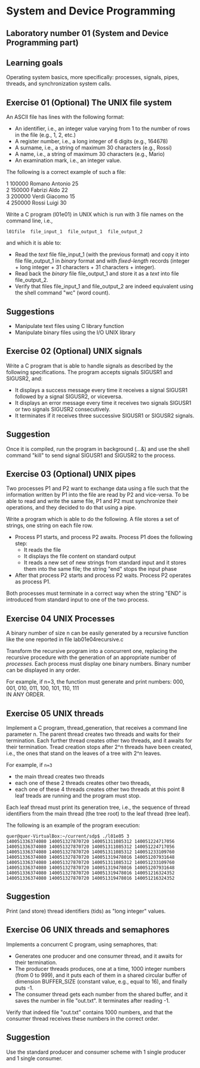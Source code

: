 # System and Device Programming
## Laboratory number 01 (System and Device Programming part)



Learning goals
--------------

Operating system basics, more specifically:
processes, signals, pipes, threads, and synchronization system calls.



Exercise 01 (Optional)
The UNIX file system
----------------------

An ASCII file has lines with the following format:
- An identifier, i.e., an integer value varying from 1 to the number
  of rows in the file (e.g., 1, 2, etc.)
- A register number, i.e., a long integer of 6 digits (e.g., 164678)
- A surname, i.e., a string of maximum 30 characters (e.g., Rossi)
- A name, i.e., a string of maximum 30 characters (e.g., Mario)
- An examination mark, i.e., an integer value.

The following is a correct example of such a file:

1 100000 Romano Antonio 25  
2 150000 Fabrizi Aldo 22  
3 200000 Verdi Giacomo 15  
4 250000 Rossi Luigi 30  

Write a C program (l01e01) in UNIX which is run with 3 file names on the
command line, i.e.,

`l01file  file_input_1  file_output_1  file_output_2`

and which it is able to:
- Read the *text* file file_input_1 (with the previous format) and
  copy it into file file_output_1 in *binary* format and with
  *fixed-length* records
  (integer + long integer + 31 characters + 31 characters + integer).
- Read back the *binary* file file_output_1 and store it as a *text*
  into file file_output_2.
- Verify that files file_input_1 and file_output_2 are indeed equivalent
  using the shell command "wc" (word count).

Suggestions
-----------
- Manipulate text files using C library function
- Manipulate binary files using the I/O UNIX library



Exercise 02 (Optional)
UNIX signals
----------------------

Write a C program that is able to handle signals as described by the following
specifications.
The program accepts signals SIGUSR1 and SIGUSR2, and:
- It displays a success message every time it receives a signal SIGUSR1 followed
  by a signal SIGUSR2, or viceversa.
- It displays an error message every time it receives two signals SIGUSR1 or two
  signals SIGUSR2 consecutively.
- It terminates if it receives three successive SIGUSR1 or SIGUSR2 signals.

Suggestion
-----------
Once it is compiled, run the program in background (...&) and use the shell
command "kill" to send signal SIGUSR1 and SIGUSR2 to the process.



Exercise 03 (Optional)
UNIX pipes
----------------------

Two processes P1 and P2 want to exchange data using a file such that the
information written by P1 into the file are read by P2 and vice-versa.
To be able to read and write the same file, P1 and P2 must synchronize
their operations, and they decided to do that using a pipe.

Write a program which is able to do the following.
A file stores a set of strings, one string on each file row.
- Process P1 starts, and process P2 awaits.
  Process P1 does the following step:
  - It reads the file
  - It displays the file content on standard output
  - It reads a new set of new strings from standard input and it stores them
    into the same file; the string "end" stops the input phase
- After that process P2 starts and process P2 waits.
  Process P2 operates as process P1.
  
Both processes must terminate in a correct way when the string "END" is
introduced from standard input to one of the two process. 



Exercise 04
UNIX Processes
--------------

A binary number of size n can be easily generated by a recursive function
like the one reported in file
lab01e04recursive.c

Transform the recursive program into a concurrent one, replacing the
recursive procedure with the generation of an appropriate number of
*processes*.
Each process must display one binary numbers.
Binary number can be displayed in any order.

For example, if n=3, the function must generate and print numbers:
000, 001, 010, 011, 100, 101, 110, 111  
IN ANY ORDER.



Exercise 05
UNIX threads
------------

Implement a C program, thread_generation, that receives a command line parameter
n.
The parent thread creates two threads and waits for their termination.
Each further thread creates other two threads, and it awaits for their termination. 
Tread creation stops after 2^n threads have been created, i.e., the ones that stand
on the leaves of a tree with 2^n leaves.

For example, if `n=3`
- the main thread creates two threads
- each one of these 2 threads creates other two threads,
- each one of these 4 threads creates other two threads
at this point 8 leaf treads are running and the program must stop.

Each leaf thread must print its generation tree, i.e., the sequence of thread
identifiers from the main thread (the tree root) to the leaf thread (tree leaf).

The following is an example of the program execution: 

`quer@quer-VirtualBox:~/current/sdp$ ./l01e05 3  `  
`140051336374080 140051327870720 140051311085312 140051224717056  `  
`140051336374080 140051327870720 140051311085312 140051224717056  `  
`140051336374080 140051327870720 140051311085312 140051233109760  `  
`140051336374080 140051327870720 140051319478016 140051207931648  `  
`140051336374080 140051327870720 140051311085312 140051233109760  `  
`140051336374080 140051327870720 140051319478016 140051207931648  `  
`140051336374080 140051327870720 140051319478016 140051216324352  `  
`140051336374080 140051327870720 140051319478016 140051216324352  `  

Suggestion
----------
Print (and store) thread identifiers (tids) as "long integer"
values.



Exercise 06
UNIX threads and semaphores
---------------------------

Implements a concurrent C program, using semaphores, that:
- Generates one producer and one consumer thread, and it awaits for their
  termination.
- The producer threads produces, one at a time, 1000 integer numbers
  (from 0 to 999), and it puts each of them in a shared circular buffer of
  dimension BUFFER_SIZE (constant value, e.g., equal to 16), and finally
  puts -1.
- The consumer thread gets each number from the shared buffer, and it saves
  the number in file "out.txt". It terminates after reading -1. 

Verify that indeed file "out.txt" contains 1000 numbers, and that the
consumer thread receives these numbers in the correct order.

Suggestion
----------
Use the standard producer and consumer scheme with 1 single producer and 1
single consumer.

